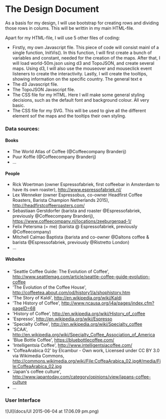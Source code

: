 # The Design Document

As a basis for my design, I will use bootstrap for creating rows and dividing those rows in colums. This will be writtin in my main HTML-file.

Apart for my HTML-file, I will use 5 other files of coding:
- Firstly, my own Javascript file. This piece of code will consist mainl of a single function, InitVis(). In this function, I will first create a bunch of variables and constant, needed for the creation of the maps. After that, I will load world-50m.json using d3 and TopoJSON, and create several maps. Using d3, I will also use the mouseover and mouseclick event listeners to create the interactivity. Lastly, I will create the tooltips, showing information on the specific country. 
The general text e
- The d3 Javascript file.
- The TopoJSON Javascript file.
- The CSS file for my HTML. Here I will make some general styling decisions, such as the default font and background colour. All very basic.
- The CSS file for my SVG. This will be used to give all the different element sof the maps and the tooltips their own styling. 

### Data sources:

#### Books

- The World Atlas of Coffee (@Coffeecompany Branderij)
- Puur Koffie (@Coffeecompany Branderij)
- ...

#### People

- Rick Woertman (owner Espressofabriek, first coffeebar in Amsterdam to have its own roaster), http://www.espressofabriek.nl/
- Lex Wenneker (owner Espressobus, co-owner Headfirst Coffee Roasters, Barista Champion Netherlands 2015), http://headfirstcoffeeroasters.com/
- Sebastiaan Gerstdorfer (barista and roaster @Espressofabriek, previously @Coffeecompany Branderij), https://www.coffeecompany.nl/locations/zeeburgerpad-1/
- Felix Petersma (= me) (barista @ Espressofabriek, previously @Coffeecompany)
- Mitchell Calmao Baptista (barista and co-owner @Daltons coffee & barista @Espressofabriek, previously @Ristretto London)
- ...

##### Websites

- 'Seattle Coffee Guide: The Evolution of Coffee', http://www.seattlemag.com/article/seattle-coffee-guide-evolution-coffee
- 'The Evolution of the Coffee House', http://coffeetea.about.com/od/history1/a/shophistory.htm
- 'The Story of Kaldi', http://en.wikipedia.org/wiki/Kaldi
- 'The History of Coffee', http://www.ncausa.org/i4a/pages/index.cfm?pageID=68
- 'History of Coffee', http://en.wikipedia.org/wiki/History_of_coffee
- 'Espresso', http://en.wikipedia.org/wiki/Espresso
- 'Specialty Coffee', http://en.wikipedia.org/wiki/Specialty_coffee
- 'SCAA', http://en.wikipedia.org/wiki/Specialty_Coffee_Association_of_America
- 'Blue Bottle Coffee', https://bluebottlecoffee.com/
- 'Intelligentsia Coffee', http://www.intelligentsiacoffee.com/
- 'CoffeaArabica 02' by Elcambur - Own work, Licensed under CC BY 3.0 via Wikimedia Commons, http://commons.wikimedia.org/wiki/File:CoffeaArabica_02.jpg#/media/File:CoffeaArabica_02.jpg
- 'Japan's coffee culture', http://www.japantoday.com/category/opinions/view/japans-coffee-culture
- ...


### User Interface
![UI](docs/UI 2015-06-04 at 17.06.09 pm.png)